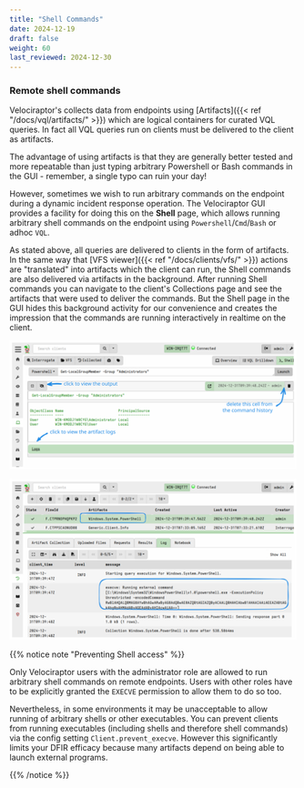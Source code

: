 ```yaml
---
title: "Shell Commands"
date: 2024-12-19
draft: false
weight: 60
last_reviewed: 2024-12-30
---
```


### Remote shell commands

Velociraptor's collects data from endpoints using
[Artifacts]({{< ref "/docs/vql/artifacts/" >}})
which are logical containers for curated VQL queries. In fact all VQL queries
run on clients must be delivered to the client as artifacts.

The advantage of using artifacts is that they are generally better tested and
more repeatable than just typing arbitrary Powershell or Bash commands in the
GUI - remember, a single typo can ruin your day!

However, sometimes we wish to run arbitrary commands on the endpoint during a
dynamic incident response operation. The Velociraptor GUI provides a facility
for doing this on the **Shell** page, which allows running arbitrary shell
commands on the endpoint using `Powershell`/`Cmd`/`Bash` or adhoc `VQL`.

As stated above, all queries are delivered to clients in the form of artifacts.
In the same way that [VFS viewer]({{< ref "/docs/clients/vfs/" >}}) actions are
"translated" into artifacts which the client can run, the Shell commands are
also delivered via artifacts in the background. After running Shell commands you
can navigate to the client's Collections page and see the artifacts that were
used to deliver the commands. But the Shell page in the GUI hides this
background activity for our convenience and creates the impression that the
commands are running interactively in realtime on the client.

![Shell command UI](shell_commands.svg)

![The artifact collection behind the command](shell_commands2.svg)

{{% notice note "Preventing Shell access" %}}

Only Velociraptor users with the administrator role are allowed to run
arbitrary shell commands on remote endpoints. Users with other roles have to be
explicitly granted the `EXECVE` permission to allow them to do so too.

Nevertheless, in some environments it may be unacceptable to allow running of
arbitrary shells or other executables. You can prevent clients from running
executables (including shells and therefore shell commands) via the config
setting `Client.prevent_execve`. However this significantly limits your DFIR
efficacy because many artifacts depend on being able to launch external
programs.

{{% /notice %}}